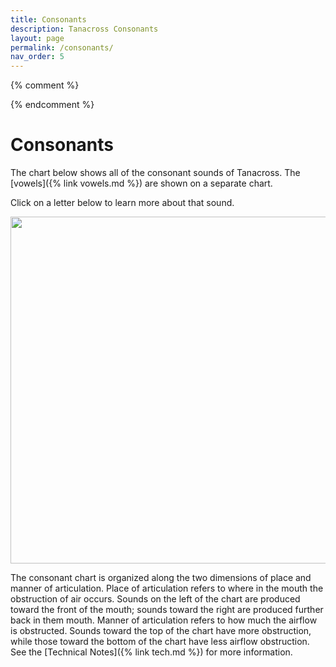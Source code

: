 ```yaml
---
title: Consonants
description: Tanacross Consonants
layout: page
permalink: /consonants/
nav_order: 5
---
```


{% comment %}        
<!-- additional script for consonant tech window -->
<script type="text/javascript" language="javascript">  
 // <!--
 function poptech(letter)
{
url = '../tech/' + letter + '_tech.html';
faux = open(url,'tnc_tech','height=400,width=600,scrollbars=1');
}
 
 // -->
</script>   
 {% endcomment %}  

# Consonants
	
The chart below shows all of the <span class="def">consonant</span> sounds of Tanacross. The [vowels]({% link vowels.md %}) are shown on a separate chart. 

Click on a letter below to learn more about that sound.
		  
<img src="{{site.baseurl}}/assets/images/c_chart.gif" border="0" usemap="#Consonants"  width="555"/>


The consonant chart is organized along the two dimensions of place and manner of articulation. Place of articulation refers to where in the mouth the obstruction of air occurs.  Sounds on the left of the chart are produced toward the front of the mouth; sounds toward the right are produced further back in them mouth. Manner of articulation refers to how much the airflow is obstructed. Sounds toward the top of the chart have more obstruction, while those toward the bottom of the chart have less airflow obstruction. See the [Technical Notes]({% link tech.md %}) for more information.



<map name="Consonants">
<area shape="rect" coords="207,41,250,68" href="{{ site.baseurl }}/letters/d.html" alt="letter d">
<area shape="rect" coords="252,41,290,68" href="{{ site.baseurl }}/letters/dz.html" alt="letter dz">
<area shape="rect" coords="292,41,339,68" href="{{ site.baseurl }}/letters/ddh.html" alt="letter ddh">
<area shape="rect" coords="341,41,393,68" href="{{ site.baseurl }}/letters/dl.html" alt="letter dl">
<area shape="rect" coords="395,41,443,68" href="{{ site.baseurl }}/letters/j.html" alt="letter j">
<area shape="rect" coords="445,41,488,68" href="{{ site.baseurl }}/letters/g.html" alt="letter g">
<area shape="rect" coords="490,41,541,68" href="{{ site.baseurl }}/letters/glot.html" alt="letter apostrope">
<area shape="rect" coords="207,70,250,95" href="{{ site.baseurl }}/letters/t.html" alt="letter t">
<area shape="rect" coords="252,70,290,95" href="{{ site.baseurl }}/letters/ts.html" alt="letter ts">
<area shape="rect" coords="292,70,339,95" href="{{ site.baseurl }}/letters/tth.html" alt="letter tth">
<area shape="rect" coords="341,70,393,95" href="{{ site.baseurl }}/letters/tl.html" alt="letter tl">
<area shape="rect" coords="395,70,443,95" href="{{ site.baseurl }}/letters/ch.html" alt="letter ch">
<area shape="rect" coords="445,70,488,95" href="{{ site.baseurl }}/letters/k.html" alt="letter k">
<area shape="rect" coords="207,97,250,121" href="{{ site.baseurl }}/letters/t_glot.html" alt="letter t'">
<area shape="rect" coords="252,97,290,121" href="{{ site.baseurl }}/letters/ts_glot.html" alt="letter ts'">
<area shape="rect" coords="292,97,339,121" href="{{ site.baseurl }}/letters/tth_glot.html" alt="letter tth'">
<area shape="rect" coords="341,97,393,121" href="{{ site.baseurl }}/letters/tl_glot.html" alt="letter tl'">
<area shape="rect" coords="395,97,443,121" href="{{ site.baseurl }}/letters/ch_glot.html" alt="letter ch'">
<area shape="rect" coords="445,97,488,121" href="{{ site.baseurl }}/letters/k_glot.html" alt="letter k'">
<area shape="rect" coords="252,123,289,148" href="{{ site.baseurl }}/letters/z.html" alt="letter z">
<area shape="rect" coords="292,123,339,148" href="{{ site.baseurl }}/letters/dh.html" alt="letter dh">
<area shape="rect" coords="341,124,393,148" href="{{ site.baseurl }}/letters/l.html" alt="letter l">
<area shape="rect" coords="445,124,488,148" href="{{ site.baseurl }}/letters/gh.html" alt="letter gh">
<area shape="rect" coords="252,150,290,174" href="{{ site.baseurl }}/letters/s_under.html" alt="letter s underscore">
<area shape="rect" coords="292,150,339,174" href="{{ site.baseurl }}/letters/th_under.html" alt="letter th underscore">
<area shape="rect" coords="341,150,393,174" href="{{ site.baseurl }}/letters/l_under.html" alt="letter barred l underscore">
<area shape="rect" coords="395,150,443,174" href="{{ site.baseurl }}/letters/sh_under.html" alt="letter sh underscore">
<area shape="rect" coords="445,150,488,174" href="{{ site.baseurl }}/letters/x_under.html" alt="letter x underscore">
<area shape="rect" coords="252,176,290,201" href="{{ site.baseurl }}/letters/s.html" alt="letter s">
<area shape="rect" coords="292,176,339,201" href="{{ site.baseurl }}/letters/th.html" alt="letter th">
<area shape="rect" coords="341,176,393,201" href="{{ site.baseurl }}/letters/bar_l.html" alt="letter barred l">
<area shape="rect" coords="395,176,443,201" href="{{ site.baseurl }}/letters/sh.html" alt="letter sh">
<area shape="rect" coords="445,176,488,201" href="{{ site.baseurl }}/letters/x.html" alt="letter x">
<area shape="rect" coords="490,176,541,201" href="{{ site.baseurl }}/letters/h.html" alt="letter h">
<area shape="rect" coords="159,203,205,227" href="{{ site.baseurl }}/letters/m.html" alt="letter m">
<area shape="rect" coords="206,203,250,227" href="{{ site.baseurl }}/letters/n.html" alt="letter n">
<area shape="rect" coords="396,203,443,227" href="{{ site.baseurl }}/letters/y.html" alt="letter y">
<area shape="rect" coords="207,229,250,255" href="{{ site.baseurl }}/letters/nh.html" alt="letter nh">
<area shape="rect" coords="395,229,443,255" href="{{ site.baseurl }}/letters/yh.html" alt="letter yh">
</map>
			
			
						